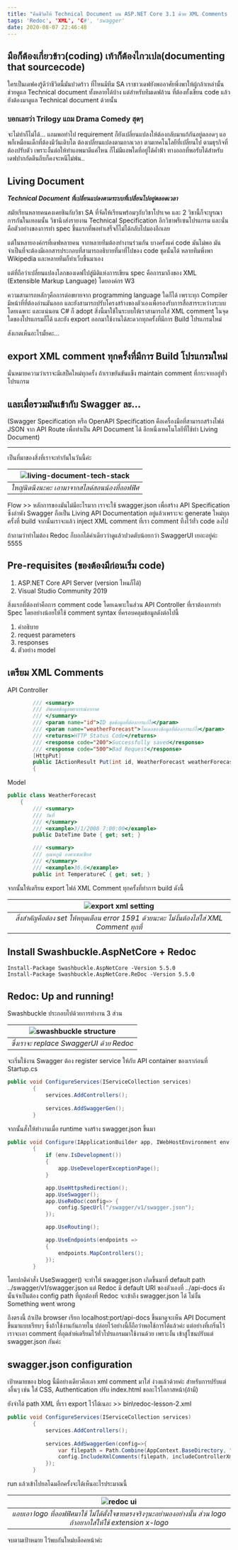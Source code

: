 ```yaml
---
title: "คืนชีวิตให้ Technical Document บน ASP.NET Core 3.1 ด้วย XML Comments + SwashBuckle + Redoc"
tags: 'Redoc', 'XML', 'C#', 'swagger'
date: 2020-08-07 22:46:48
---
```



## มือก็ต้องเกี่ยวข้าว(coding) เท้าก็ต้องไกวเปล(documenting that sourcecode)

ใครเป็นเดฟคงรู้ดีว่าชีวิตนี้มันปวดร้าว ที่ไหนมีทีม SA เราชาวเดฟยังพออาศัยพึ่งพาให้ผู้กล้าเหล่านั้นช่วยดูแล Technical document ทั้งหลายได้บ้าง แต่สำหรับทีมเดฟล้วน ที่ต้องทั้งเขียน code แล้วยังต้องมาดูแล Technical document ด้วยนั้น

### บอกเลยว่า Trilogy แถม Drama Comedy สุดๆ

จะไม่ทำก็ไม่ได้… แถมพอทำไป requirement ก็ยังเปลี่ยนแปลงให้ต้องกลับมาแก้กันอยู่ตลอดๆ แอพก็เหมือนเด็กที่ต้องมีวันเติบโต ต้องเปลี่ยนแปลงตามกาลเวลา ตามเทคโนโลยีที่เปลี่ยนไป ตามธุรกิจที่ต้องปรับตัว เพราะงั้นต่อให้ทำแอพมาดีแค่ไหน ก็ไม่มีแอพใดที่อยู่ได้ค้ำฟ้า
ทางออกที่พอรับได้สำหรับเดฟปากกัดตีนถีบก็คงจะหนีไม่พ้น..

## Living Document
***Technical Document ที่เปลี่ยนแปลงตามระบบที่เปลี่ยนไปอยู่ตลอดเวลา***

สมัยเรียนหลายคนคงเคยชินกับวิชา SA ที่จัดให้เรียนพร้อมๆกับวิชาโปรเจค และ 2 วิชานี้ก็จะบูรณาการกันในเทอมนั้น วิชานึงส่งรายงาน Technical Specification อีกวิชาพรีเซนโปรแกรม และนั่นคือตัวอย่างของการทำ spec ชิ้นแรกที่พอทำเสร็จก็ไม่ได้กลับไปมองอีกเลย

แต่ในหลายองค์กรที่เดฟหลายคน จากหลายทีมต้องทำงานร่วมกัน บางครั้งแค่ code มันไม่พอ มันจำเป็นที่จะต้องมีเอกสารประกอบที่สามารถอธิบายที่มาที่ไปของ code ชุดนั้นได้ หลายทีมพึ่งพา Wikipedia และหลายทีมก็ทำเว็บขึ้นมาเอง

แต่ที่ถือว่าเปลี่ยนแปลงโลกของเดฟไปสู่มิติแห่งการเขียน spec คือการมาถึงของ XML (Extensible Markup Language) โดยองค์กร W3

ความสามารถหลักๆคือการต่อขยายจาก programming language ใดก็ได้ เพราะทุก Compiler มีหน้าที่ที่ต้องอ่านมันออก และยังสามารถปรับโครงสร้างของตัวเองเพื่อรองรับการสื่อสารระหว่างระบบโดยเฉพาะ
และแน่นอน C# ก็ adopt สิ่งนี้มาใช้ในระบบให้เราสามารถใส่ XML comment ในจุดใดของโปรแกรมก็ได้ และยัง export ออกมาใช้งานได้สะดวกทุกครั้งที่มีการ Build โปรแกรมใหม่

สังเกตเห็นอะไรมั้ยคะ…

## export XML comment ทุกครั้งที่มีการ Build โปรแกรมใหม่

นั่นหมายความว่าเราจะมีเสป็คใหม่ทุกครั้ง ถ้าเราขยันขันแข็ง maintain comment ที่กระจายอยู่ทั่วโปรแกรม

## และเมื่อรวมมันเข้ากับ Swagger ละ…

(Swagger Specification หรือ OpenAPI Specification คือเครื่องมือที่สามารถสร้างไฟล์ JSON จาก API Route เพื่อทำเป็น API Document ได้ อีกหนึ่งเทคโนโลยีที่ใช้ทำ Living Document)
_______________________________

เป็นที่มาของสิ่งที่เราจะทำกันในวันนี้ค่ะ

|![living-document-tech-stack](living-document/living-document-stack.png)| 
|:--:| 
|*ใหญ่นิดนึงนะคะ เอามาจากสไลด์สอนน้องที่ออฟฟิศ*|

Flow >> หลักการของมันไม่มีอะไรมาก เราจะใช้ swagger.json เพื่อสร้าง API Specification ซึ่งลำพัง Swagger ถือเป็น Living API Documentation อยู่แล้วเพราะจะ generate ใหม่ทุกครั้งที่ build จากนั้นเราจะแล้ว inject XML comment ที่เรา comment ทิ้งไว้ทั่ว code ลงไป

ถ้าถามว่าทำไมต้อง Redoc ก็บอกได้คำเดียวว่าดูแล้วปวดตับน้อยกว่า SwaggerUI เยอะอยู่ค่ะ 5555

## Pre-requisites (ของต้องมีก่อนเริ่ม code)

1. ASP.NET Core API Server (version ไหนก็ได้)
2. Visual Studio Community 2019

สิ่งแรกที่ต้องทำคือการ comment code โดยเฉพาะในส่วน API Controller ที่เราต้องการทำ Spec โดยอย่างน้อยให้ใช้ comment syntax ที่ครอบคลุมข้อมูลดังต่อไปนี้
1. คำอธิบาย 
2. request parameters
3. responses
4. ตัวอย่าง model

## เตรียม XML Comments

API Controller

``` C#
        /// <summary>
        /// อัพเดตข้อมูลพยากรณ์อากาศ
        /// </summary>
        /// <param name="id">ID ชุดข้อมูลที่ต้องการแก้ไข</param>
        /// <param name="weatherForecast">โมเดลของข้อมูลที่ต้องการแก้ไข</param>
        /// <returns>HTTP Status Code</returns>
        /// <response code="200">Successfully saved</response>
        /// <response code="500">Bad Request</response>
        [HttpPut]
        public IActionResult Put(int id, WeatherForecast weatherForecast)
        {
```
Model
``` C#
public class WeatherForecast
    {
        /// <summary>
        /// วันที่
        /// </summary>
        /// <example>3/1/2008 7:00:00</example>
        public DateTime Date { get; set; }

        /// <summary>
        /// อุณหภูมิ องศาเซลเซียส
        /// </summary>
        /// <example>36.6</example>
        public int TemperatureC { get; set; }
```

จากนั้นให้เตรียม export ไฟล์ XML Comment ทุกครั้งที่ทำการ build ดังนี้

|![export xml setting](living-document/export-xml.png)| 
|:--:| 
|*สิ่งสำคัญคือต้อง set ให้หยุดเตือน error 1591 ด้วยนะคะ ไม่งั้นต้องไล่ใส่ XML Comment ทุกที่*|

## Install Swashbuckle.AspNetCore + Redoc

``` PM
Install-Package Swashbuckle.AspNetCore -Version 5.5.0
Install-Package Swashbuckle.AspNetCore.ReDoc -Version 5.5.0
```

## Redoc: Up and running!

Swashbuckle ประกอบไปด้วยการทำงาน 3 ส่วน

|![swashbuckle structure](living-document/swashbuckle-structure.png)| 
|:--:| 
|*ซึ่งเราจะ replace SwaggerUI ด้วย Redoc*|

จะเริ่มใช้งาน Swagger ต้อง register service ให้กับ API container ของเราก่อนที่ Startup.cs

``` c#
public void ConfigureServices(IServiceCollection services)
        {
            services.AddControllers();
           
            services.AddSwaggerGen();
        }
```
จากนั้นสั่งให้ทำงานเมื่อ runtime จงสร้าง swagger.json ขึ้นมา

``` c#
public void Configure(IApplicationBuilder app, IWebHostEnvironment env)
        {
            if (env.IsDevelopment())
            {
                app.UseDeveloperExceptionPage();
            }

            app.UseHttpsRedirection();
            app.UseSwagger();
            app.UseReDoc(config=> {
                config.SpecUrl("/swagger/v1/swagger.json");
            });

            app.UseRouting();

            app.UseEndpoints(endpoints =>
            {
                endpoints.MapControllers();
            });
        }
```
โดยปกติคำสั่ง UseSwagger() จะทำให้ swagger.json เกิดขึ้นมาที่ default path ../swagger/v1/swagger.json แต่ Redoc มี default URI ของตัวเองที่ ../api-docs ดังนั้นจำเป็นต้อง config path ที่ถูกต้องที่ Redoc จะเข้าถึง swagger.json ได้ ไม่งั้น Something went wrong

ถึงตรงนี้ ถ้าเปิด browser เรียก localhost:port/api-docs ขึ้นมาดูจะเห็น API Document ขึ้นมาแบบเรียบๆ ซึ่งถ้าใช้งานกันภายใน ปล่อยไว้อย่างนี้ก็ถือว่าพอใช้การได้แล้วค่ะ แต่อย่างที่เกริ่นไว้ เราจะเอา comment ที่อุตส่าห์เตรียมไว้ทั่วโปรแกรมมาใช้งานด้วย เพราะงั้น เข้าสู่โซนปรับแต่ swagger.json กันค่ะ

## swagger.json configuration

เป้าหมายของ blog นี้มีอย่างเดียวคือเอา xml comment มาใส่ ง่วงแล้วด้วยค่ะ สำหรับการปรับแต่งอื่นๆ เช่น ใส่ CSS, Authentication ปรับ index.html ขอละไว้โอกาสหน้า(ถ้ามี)

ยังจำได้ path XML ที่เรา export ไว้ได้เนอะ >> bin\redoc-lesson-2.xml

``` c#
public void ConfigureServices(IServiceCollection services)
        {
            services.AddControllers();
           
            services.AddSwaggerGen(config=>{
                var filepath = Path.Combine(AppContext.BaseDirectory, "redoc-lesson-2.xml");
                config.IncludeXmlComments(filepath, includeControllerXmlComments: true);
            });
        }
```
run แล้วเข้าไปยลโฉมอีกครั้งจะได้เห็นอะไรประมาณนี้

|![redoc ui](living-document/redoc-ui.png)| 
|:--:| 
|*แอบเอา logo ที่ออฟฟิศมาใช้ ไม่ได้ตั้งใจขายตรงจริงๆนะอย่ามองอย่างนั้น ส่วน logo ถ้าอยากใส่ให้ใช้ extension x-logo*|

จบตามเป้าหมาย ไว้พบกันใหม่บล็อคหน้าค่ะ